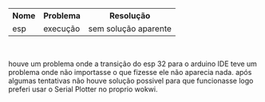 <table>
  <tr>
    <th style="text-align: center">Nome</th>
    <th style="text-align: center">Problema</th>
    <th style="text-align: center">Resolução</th>
  </tr>
  <tr>
    <td>esp</td>
    <td>execução</td>
    <td>sem solução aparente</td>
  </tr>
</table>

<br>

houve um problema onde a transição do esp 32 para o arduino IDE teve um problema onde não importasse o que fizesse ele não aparecia nada.
após algumas tentativas não houve solução possivel para que funcionasse logo preferi usar o Serial Plotter no proprio wokwi.
